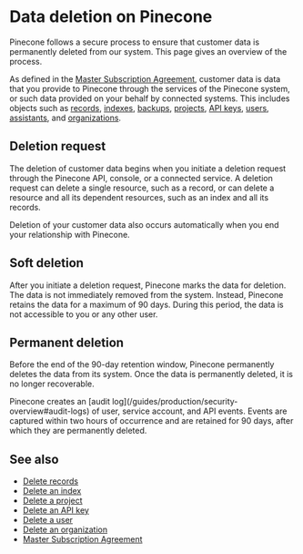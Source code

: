 # Data deletion on Pinecone

Pinecone follows a secure process to ensure that customer data is permanently deleted from our system. This page gives an overview of the process.

As defined in the [Master Subscription Agreement](https://www.pinecone.io/legal/master-subscription-agreement/), customer data is data that you provide to Pinecone through the services of the Pinecone system, or such data provided on your behalf by connected systems. This includes objects such as [records](/guides/get-started/glossary#record), [indexes](/guides/get-started/glossary#index), [backups](/guides/get-started/glossary#backup-or-collection), [projects](/guides/get-started/glossary#project), [API keys](/guides/get-started/glossary#api-key), [users](/guides/get-started/glossary#user), [assistants](/guides/get-started/glossary#pinecone-assistant), and [organizations](/guides/get-started/glossary#organization).

## Deletion request

The deletion of customer data begins when you initiate a deletion request through the Pinecone API, console, or a connected service. A deletion request can delete a single resource, such as a record, or can delete a resource and all its dependent resources, such as an index and all its records.

Deletion of your customer data also occurs automatically when you end your relationship with Pinecone.

## Soft deletion

After you initiate a deletion request, Pinecone marks the data for deletion. The data is not immediately removed from the system. Instead, Pinecone retains the data for a maximum of 90 days. During this period, the data is not accessible to you or any other user.

## Permanent deletion

Before the end of the 90-day retention window, Pinecone permanently deletes the data from its system. Once the data is permanently deleted, it is no longer recoverable.

<Note>
  Pinecone creates an [audit log](/guides/production/security-overview#audit-logs) of user, service account, and API events. Events are captured within two hours of occurrence and are retained for 90 days, after which they are permanently deleted.
</Note>

## See also

* [Delete records](/guides/manage-data/delete-data)
* [Delete an index](/guides/manage-data/manage-indexes#delete-an-index)
* [Delete a project](/guides/projects/manage-projects#delete-a-project)
* [Delete an API key](/guides/projects/manage-api-keys#delete-an-api-key)
* [Delete a user](/guides/projects/manage-project-members#remove-members)
* [Delete an organization](/troubleshooting/delete-your-organization)
* [Master Subscription Agreement](https://www.pinecone.io/legal/master-subscription-agreement/)
